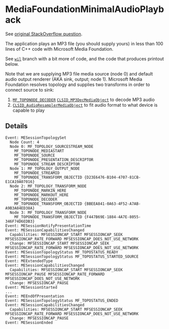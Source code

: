 # MediaFoundationMinimalAudioPlayback

See [original StackOverflow question](https://stackoverflow.com/q/76056442/868014).

The application plays an MP3 file (you should supply yours) in less than 100 lines of C++ code with Microsoft Media Foundation.

See [`wil`](tree/wil) branch with a bit more of code, and the code that produces printout below.

Note that we are supplying MP3 file media source (node 0) and default audio output renderer (AKA sink, output; node 1). Microsoft Media Foundation resolves topology and supplies two transforms in order to connect source to sink: 

1. [`MF_TOPONODE_DECODER`](https://learn.microsoft.com/en-us/windows/win32/medfound/mf-toponode-decoder-attribute) [`CLSID_MP3DecMediaObject`](https://www.magnumdb.com/search?q=%7BBBEEA841-0A63-4F52-A7AB-A9B3A84ED38A%7D) to decode MP3 audio
2. [`CLSID_AudioResamplerMediaObject`](https://www.magnumdb.com/search?q=%7BF447B69E-1884-4A7E-8055-346F74D6EDB3%7D) to fit audio format to what device is capable to play

## Details

```
Event: MESessionTopologySet
  Node Count: 4
  Node 0: MF_TOPOLOGY_SOURCESTREAM_NODE
    MF_TOPONODE_MEDIASTART
    MF_TOPONODE_SOURCE
    MF_TOPONODE_PRESENTATION_DESCRIPTOR
    MF_TOPONODE_STREAM_DESCRIPTOR
  Node 1: MF_TOPOLOGY_OUTPUT_NODE
    MF_TOPONODE_STREAMID
    MF_TOPONODE_TRANSFORM_OBJECTID {D23E6476-B104-4707-81CB-E1CA19A07016}
  Node 2: MF_TOPOLOGY_TRANSFORM_NODE
    MF_TOPONODE_MARKIN_HERE
    MF_TOPONODE_MARKOUT_HERE
    MF_TOPONODE_DECODER
    MF_TOPONODE_TRANSFORM_OBJECTID {BBEEA841-0A63-4F52-A7AB-A9B3A84ED38A}
  Node 3: MF_TOPOLOGY_TRANSFORM_NODE
    MF_TOPONODE_TRANSFORM_OBJECTID {F447B69E-1884-4A7E-8055-346F74D6EDB3}
Event: MESessionNotifyPresentationTime
Event: MESessionCapabilitiesChanged
  Capabilities: MFSESSIONCAP_START MFSESSIONCAP_SEEK MFSESSIONCAP_RATE_FORWARD MFSESSIONCAP_DOES_NOT_USE_NETWORK
  Change: MFSESSIONCAP_START MFSESSIONCAP_SEEK MFSESSIONCAP_RATE_FORWARD MFSESSIONCAP_DOES_NOT_USE_NETWORK
Event: MESessionTopologyStatus MF_TOPOSTATUS_READY
Event: MESessionTopologyStatus MF_TOPOSTATUS_STARTED_SOURCE
Event: MEExtendedType
Event: MESessionCapabilitiesChanged
  Capabilities: MFSESSIONCAP_START MFSESSIONCAP_SEEK MFSESSIONCAP_PAUSE MFSESSIONCAP_RATE_FORWARD MFSESSIONCAP_DOES_NOT_USE_NETWORK
  Change: MFSESSIONCAP_PAUSE
Event: MESessionStarted
...
Event: MEEndOfPresentation
Event: MESessionTopologyStatus MF_TOPOSTATUS_ENDED
Event: MESessionCapabilitiesChanged
  Capabilities: MFSESSIONCAP_START MFSESSIONCAP_SEEK MFSESSIONCAP_RATE_FORWARD MFSESSIONCAP_DOES_NOT_USE_NETWORK
  Change: MFSESSIONCAP_PAUSE
Event: MESessionEnded
```
